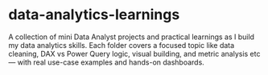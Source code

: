# data-analytics-learnings
A collection of mini Data Analyst projects and practical learnings as I build my data analytics skills. Each folder covers a focused topic like data cleaning, DAX vs Power Query logic, visual building, and metric analysis etc— with real use-case examples and hands-on dashboards.
